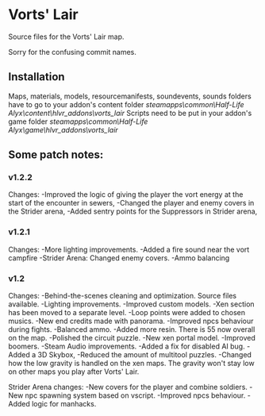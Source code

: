 # Vorts' Lair
Source files for the Vorts' Lair map.

Sorry for the confusing commit names.

## Installation
Maps, materials, models, resourcemanifests, soundevents, sounds folders have to go to your addon's content folder *steamapps\common\Half-Life Alyx\content\hlvr_addons\vorts_lair*
Scripts need to be put in your addon's game folder *steamapps\common\Half-Life Alyx\game\hlvr_addons\vorts_lair*

## Some patch notes:

### v1.2.2
Changes:
-Improved the logic of giving the player the vort energy at the start of the encounter in sewers,
-Changed the player and enemy covers in the Strider arena,
-Added sentry points for the Suppressors in Strider arena,

### v1.2.1
Changes:
-More lighting improvements.
-Added a fire sound near the vort campfire
-Strider Arena: Changed enemy covers.
-Ammo balancing

### v1.2
Changes:
-Behind-the-scenes cleaning and optimization. Source files available.
-Lighting improvements.
-Improved custom models.
-Xen section has been moved to a separate level.
-Loop points were added to chosen musics.
-New end credits made with panorama.
-Improved npcs behaviour during fights.
-Balanced ammo.
-Added more resin. There is 55 now overall on the map.
-Polished the circuit puzzle.
-New xen portal model.
-Improved boomers.
-Steam Audio improvements.
-Added a fix for disabled AI bug.
-Added a 3D Skybox,
-Reduced the amount of multitool puzzles.
-Changed how the low gravity is handled on the xen maps. The gravity won't stay low on other maps you play after Vorts' Lair.

Strider Arena changes:
-New covers for the player and combine soldiers.
-New npc spawning system based on vscript.
-Improved npcs behaviour.
-Added logic for manhacks.
